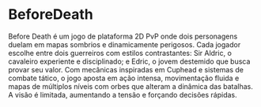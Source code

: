 # BeforeDeath
Before Death é um jogo de plataforma 2D PvP onde dois personagens duelam em mapas sombrios e dinamicamente perigosos. Cada jogador escolhe entre dois guerreiros com estilos contrastantes: Sir Aldric, o cavaleiro experiente e disciplinado; e Edric, o jovem destemido que busca provar seu valor.
Com mecânicas inspiradas em Cuphead e sistemas de combate tático, o jogo aposta em ação intensa, movimentação fluida e mapas de múltiplos níveis com orbes que alteram a dinâmica das batalhas. A visão é limitada, aumentando a tensão e forçando decisões rápidas.

